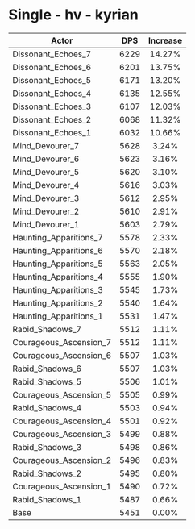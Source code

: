 # Single - hv - kyrian
| Actor | DPS | Increase |
|---|:---:|:---:|
|Dissonant_Echoes_7|6229|14.27%|
|Dissonant_Echoes_6|6201|13.75%|
|Dissonant_Echoes_5|6171|13.20%|
|Dissonant_Echoes_4|6135|12.55%|
|Dissonant_Echoes_3|6107|12.03%|
|Dissonant_Echoes_2|6068|11.32%|
|Dissonant_Echoes_1|6032|10.66%|
|Mind_Devourer_7|5628|3.24%|
|Mind_Devourer_6|5623|3.16%|
|Mind_Devourer_5|5620|3.10%|
|Mind_Devourer_4|5616|3.03%|
|Mind_Devourer_3|5612|2.95%|
|Mind_Devourer_2|5610|2.91%|
|Mind_Devourer_1|5603|2.79%|
|Haunting_Apparitions_7|5578|2.33%|
|Haunting_Apparitions_6|5570|2.18%|
|Haunting_Apparitions_5|5563|2.05%|
|Haunting_Apparitions_4|5555|1.90%|
|Haunting_Apparitions_3|5545|1.73%|
|Haunting_Apparitions_2|5540|1.64%|
|Haunting_Apparitions_1|5531|1.47%|
|Rabid_Shadows_7|5512|1.11%|
|Courageous_Ascension_7|5512|1.11%|
|Courageous_Ascension_6|5507|1.03%|
|Rabid_Shadows_6|5507|1.03%|
|Rabid_Shadows_5|5506|1.01%|
|Courageous_Ascension_5|5505|0.99%|
|Rabid_Shadows_4|5503|0.94%|
|Courageous_Ascension_4|5501|0.92%|
|Courageous_Ascension_3|5499|0.88%|
|Rabid_Shadows_3|5498|0.86%|
|Courageous_Ascension_2|5496|0.83%|
|Rabid_Shadows_2|5495|0.80%|
|Courageous_Ascension_1|5490|0.72%|
|Rabid_Shadows_1|5487|0.66%|
|Base|5451|0.00%|
